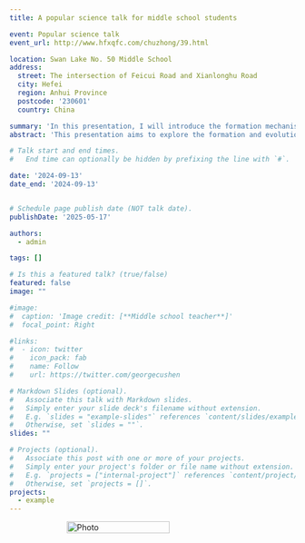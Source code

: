```yaml
---
title: A popular science talk for middle school students

event: Popular science talk
event_url: http://www.hfxqfc.com/chuzhong/39.html

location: Swan Lake No. 50 Middle School
address:
  street: The intersection of Feicui Road and Xianlonghu Road
  city: Hefei
  region: Anhui Province
  postcode: '230601'
  country: China

summary: 'In this presentation, I will introduce the formation mechanisms of various celestial objects in the universe and explore how they interact with each other during their evolution. A key topic I will discuss is the “death” of galaxies—what it means, how it happens, and the factors that drive it on different physical scales. The talk will conclude with an overview of our research group’s recent findings, focusing on the evolutionary history of galaxies.'
abstract: 'This presentation aims to explore the formation and evolution of different celestial bodies in the universe. It highlights the dynamic interactions among these objects and delves into one of the central topics in modern astrophysics: the mechanisms behind galaxy quenching, or the so-called “death” of galaxies. By examining processes across multiple scales—from internal galactic physics to large-scale cosmic environments—we seek to understand the key drivers behind this transformation. Finally, the talk will showcase recent work from our research group, presenting new insights into the life cycle and evolutionary pathways of galaxies.'

# Talk start and end times.
#   End time can optionally be hidden by prefixing the line with `#`.

date: '2024-09-13'
date_end: '2024-09-13'


# Schedule page publish date (NOT talk date).
publishDate: '2025-05-17'

authors:
  - admin

tags: []

# Is this a featured talk? (true/false)
featured: false
image: ""

#image:
#  caption: 'Image credit: [**Middle school teacher**]'
#  focal_point: Right

#links:
#  - icon: twitter
#    icon_pack: fab
#    name: Follow
#    url: https://twitter.com/georgecushen

# Markdown Slides (optional).
#   Associate this talk with Markdown slides.
#   Simply enter your slide deck's filename without extension.
#   E.g. `slides = "example-slides"` references `content/slides/example-slides.md`.
#   Otherwise, set `slides = ""`.
slides: ""

# Projects (optional).
#   Associate this post with one or more of your projects.
#   Simply enter your project's folder or file name without extension.
#   E.g. `projects = ["internal-project"]` references `content/project/deep-learning/index.md`.
#   Otherwise, set `projects = []`.
projects:
  - example
---
```


<div style="display: flex; justify-content: center;">
  <img src="./featured.jpg" alt="Photo" style="width: 60%;">
</div>